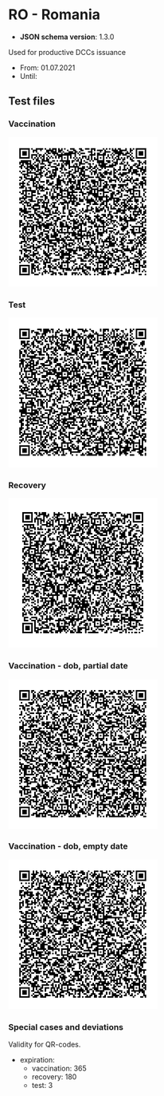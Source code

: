 # RO - Romania

* **JSON schema version**: 1.3.0

Used for productive DCCs issuance
* From: 01.07.2021
* Until:

## Test files

### Vaccination

![VAC](VAC.png)

### Test

![TEST](TEST.png)

### Recovery

![REC](REC.png)

### Vaccination - dob, partial date

![dob/VAC](dob/VAC-11.png)

### Vaccination - dob, empty date

![dob/VAC](dob/VAC-12.png)

### Special cases and deviations

Validity for QR-codes.
 - expiration:
    - vaccination: 365
    - recovery: 180
    - test: 3